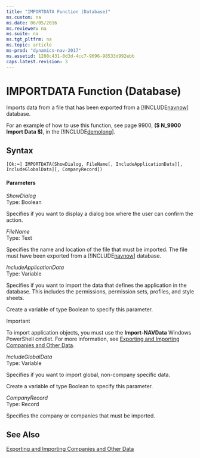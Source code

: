 ```yaml
---
title: "IMPORTDATA Function (Database)"
ms.custom: na
ms.date: 06/05/2016
ms.reviewer: na
ms.suite: na
ms.tgt_pltfrm: na
ms.topic: article
ms-prod: "dynamics-nav-2017"
ms.assetid: 1208c431-8d3d-4cc7-9696-98533d992ebb
caps.latest.revision: 3
---
```

# IMPORTDATA Function (Database)
Imports data from a file that has been exported from a [!INCLUDE[navnow](includes/navnow_md.md)] database.  
  
 For an example of how to use this function, see page 9900, **\($ N\_9900 Import Data $\)**, in the [!INCLUDE[demolong](includes/demolong_md.md)].  
  
## Syntax  
  
```  
[Ok:=] IMPORTDATA(ShowDialog, FileName[, IncludeApplicationData][, IncludeGlobalData][, CompanyRecord])  
```  
  
#### Parameters  
 *ShowDialog*  
 Type: Boolean  
  
 Specifies if you want to display a dialog box where the user can confirm the action.  
  
 *FileName*  
 Type: Text  
  
 Specifies the name and location of the file that must be imported. The file must have been exported from a [!INCLUDE[navnow](includes/navnow_md.md)] database.  
  
 *IncludeApplicationData*  
 Type: Variable  
  
 Specifies if you want to import the data that defines the application in the database. This includes the permissions, permission sets, profiles, and style sheets.  
  
 Create a variable of type Boolean to specify this parameter.  
  
> [!IMPORTANT]  
>  To import application objects, you must use the **Import\-NAVData** Windows PowerShell cmdlet. For more information, see [Exporting and Importing Companies and Other Data](Exporting-and-Importing-Companies-and-Other-Data.md).  
  
 *IncludeGlobalData*  
 Type: Variable  
  
 Specifies if you want to import global, non\-company specific data.  
  
 Create a variable of type Boolean to specify this parameter.  
  
 *CompanyRecord*  
 Type: Record  
  
 Specifies the company or companies that must be imported.  
  
## See Also  
 [Exporting and Importing Companies and Other Data](Exporting-and-Importing-Companies-and-Other-Data.md)